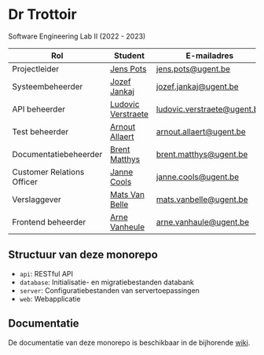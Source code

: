 # Dr Trottoir

Software Engineering Lab II (2022 - 2023)

| Rol                        | Student                                            | E-mailadres                 |
|----------------------------|----------------------------------------------------|-----------------------------|
| Projectleider              | [Jens Pots](https://github.com/jenspots)           | jens.pots@ugent.be          |
| Systeembeheerder           | [Jozef Jankaj](https://github.com/TheMessik)       | jozef.jankaj@ugent.be       |
| API beheerder              | [Ludovic Verstraete](https://github.com/ludverst)  | ludovic.verstraete@ugent.be |
| Test beheerder             | [Arnout Allaert](https://github.com/ArnoutAllaert) | arnout.allaert@ugent.be     |
| Documentatiebeheerder      | [Brent Matthys](https://github.com/brmatthy)       | brent.matthys@ugent.be      |
| Customer Relations Officer | [Janne Cools](https://github.com/JanneCools)       | janne.cools@ugent.be        |
| Verslaggever               | [Mats Van Belle](https://github.com/matsvbelle)    | mats.vanbelle@ugent.be      |
| Frontend beheerder         | [Arne Vanheule](https://github.com/arvheule)       | arne.vanhaule@ugent.be      |

## Structuur van deze monorepo

- `api`: RESTful API
- `database`: Initialisatie- en migratiebestanden databank
- `server`: Configuratiebestanden van servertoepassingen
- `web`: Webapplicatie

## Documentatie
De documentatie van deze monorepo is beschikbaar in de bijhorende [wiki](https://github.com/SELab-2/Dr-Trottoir-1/wiki).